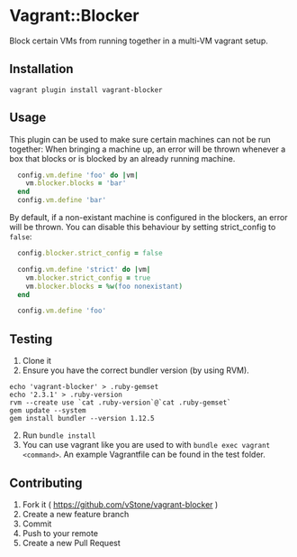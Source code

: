 # Vagrant::Blocker

Block certain VMs from running together in a multi-VM vagrant setup.

## Installation

    vagrant plugin install vagrant-blocker

## Usage

This plugin can be used to make sure certain machines can not be run together:
When bringing a machine up, an error will be thrown whenever a box that blocks
or is blocked by an already running machine.

```ruby
  config.vm.define 'foo' do |vm|
    vm.blocker.blocks = 'bar'
  end
  config.vm.define 'bar'
```

By default, if a non-existant machine is configured in the blockers, an error
will be thrown. You can disable this behaviour by setting strict_config to `false`:

```ruby
  config.blocker.strict_config = false

  config.vm.define 'strict' do |vm|
    vm.blocker.strict_config = true
    vm.blocker.blocks = %w(foo nonexistant)
  end

  config.vm.define 'foo'
```

## Testing

1. Clone it
2. Ensure you have the correct bundler version (by using RVM).

  ```
  echo 'vagrant-blocker' > .ruby-gemset
  echo '2.3.1' > .ruby-version
  rvm --create use `cat .ruby-version`@`cat .ruby-gemset`
  gem update --system
  gem install bundler --version 1.12.5
  ```

2. Run `bundle install`
3. You can use vagrant like you are used to with `bundle exec vagrant <command>`.
   An example Vagrantfile can be found in the test folder.

## Contributing

1. Fork it ( https://github.com/vStone/vagrant-blocker )
2. Create a new feature branch
3. Commit
4. Push to your remote
5. Create a new Pull Request

